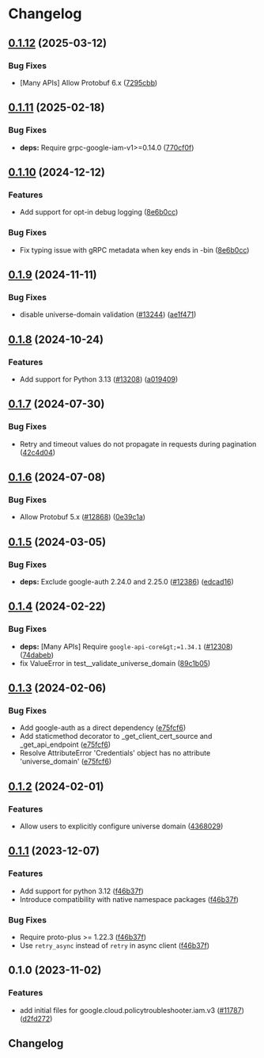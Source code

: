 # Changelog

## [0.1.12](https://github.com/googleapis/google-cloud-python/compare/google-cloud-policytroubleshooter-iam-v0.1.11...google-cloud-policytroubleshooter-iam-v0.1.12) (2025-03-12)


### Bug Fixes

* [Many APIs] Allow Protobuf 6.x ([7295cbb](https://github.com/googleapis/google-cloud-python/commit/7295cbb7c3122eeff1042c3c543bfc9b8b3ca913))

## [0.1.11](https://github.com/googleapis/google-cloud-python/compare/google-cloud-policytroubleshooter-iam-v0.1.10...google-cloud-policytroubleshooter-iam-v0.1.11) (2025-02-18)


### Bug Fixes

* **deps:** Require grpc-google-iam-v1&gt;=0.14.0 ([770cf0f](https://github.com/googleapis/google-cloud-python/commit/770cf0f31125586a8622e9639f6d24c1bafa9b31))

## [0.1.10](https://github.com/googleapis/google-cloud-python/compare/google-cloud-policytroubleshooter-iam-v0.1.9...google-cloud-policytroubleshooter-iam-v0.1.10) (2024-12-12)


### Features

* Add support for opt-in debug logging ([8e6b0cc](https://github.com/googleapis/google-cloud-python/commit/8e6b0cca8709ae8c7f0c722c5ebf0707358d3359))


### Bug Fixes

* Fix typing issue with gRPC metadata when key ends in -bin ([8e6b0cc](https://github.com/googleapis/google-cloud-python/commit/8e6b0cca8709ae8c7f0c722c5ebf0707358d3359))

## [0.1.9](https://github.com/googleapis/google-cloud-python/compare/google-cloud-policytroubleshooter-iam-v0.1.8...google-cloud-policytroubleshooter-iam-v0.1.9) (2024-11-11)


### Bug Fixes

* disable universe-domain validation ([#13244](https://github.com/googleapis/google-cloud-python/issues/13244)) ([ae1f471](https://github.com/googleapis/google-cloud-python/commit/ae1f47175bf3354f78cb558a844a9cab00317b95))

## [0.1.8](https://github.com/googleapis/google-cloud-python/compare/google-cloud-policytroubleshooter-iam-v0.1.7...google-cloud-policytroubleshooter-iam-v0.1.8) (2024-10-24)


### Features

* Add support for Python 3.13 ([#13208](https://github.com/googleapis/google-cloud-python/issues/13208)) ([a019409](https://github.com/googleapis/google-cloud-python/commit/a019409a5b5a983402301f1ac175d8b7e45c3818))

## [0.1.7](https://github.com/googleapis/google-cloud-python/compare/google-cloud-policytroubleshooter-iam-v0.1.6...google-cloud-policytroubleshooter-iam-v0.1.7) (2024-07-30)


### Bug Fixes

* Retry and timeout values do not propagate in requests during pagination ([42c4d04](https://github.com/googleapis/google-cloud-python/commit/42c4d04ee1362ba0ed0f1b6a134ac8e409875b63))

## [0.1.6](https://github.com/googleapis/google-cloud-python/compare/google-cloud-policytroubleshooter-iam-v0.1.5...google-cloud-policytroubleshooter-iam-v0.1.6) (2024-07-08)


### Bug Fixes

* Allow Protobuf 5.x ([#12868](https://github.com/googleapis/google-cloud-python/issues/12868)) ([0e39c1a](https://github.com/googleapis/google-cloud-python/commit/0e39c1a0ab46757bcf80a178d9bd422f6dcb24c6))

## [0.1.5](https://github.com/googleapis/google-cloud-python/compare/google-cloud-policytroubleshooter-iam-v0.1.4...google-cloud-policytroubleshooter-iam-v0.1.5) (2024-03-05)


### Bug Fixes

* **deps:** Exclude google-auth 2.24.0 and 2.25.0 ([#12386](https://github.com/googleapis/google-cloud-python/issues/12386)) ([edcad16](https://github.com/googleapis/google-cloud-python/commit/edcad1661973ae1677c69b3fc1c03c3069ec0e71))

## [0.1.4](https://github.com/googleapis/google-cloud-python/compare/google-cloud-policytroubleshooter-iam-v0.1.3...google-cloud-policytroubleshooter-iam-v0.1.4) (2024-02-22)


### Bug Fixes

* **deps:** [Many APIs] Require `google-api-core&gt;=1.34.1` ([#12308](https://github.com/googleapis/google-cloud-python/issues/12308)) ([74dabeb](https://github.com/googleapis/google-cloud-python/commit/74dabebab206189e649ff6e00f3c7809d96c043b))
* fix ValueError in test__validate_universe_domain ([89c1b05](https://github.com/googleapis/google-cloud-python/commit/89c1b054f321b90ab4eed0139a3a2a79c369730d))

## [0.1.3](https://github.com/googleapis/google-cloud-python/compare/google-cloud-policytroubleshooter-iam-v0.1.2...google-cloud-policytroubleshooter-iam-v0.1.3) (2024-02-06)


### Bug Fixes

* Add google-auth as a direct dependency ([e75fcf6](https://github.com/googleapis/google-cloud-python/commit/e75fcf6e389fd2e90ec00b87a625b208837c72dc))
* Add staticmethod decorator to _get_client_cert_source and _get_api_endpoint ([e75fcf6](https://github.com/googleapis/google-cloud-python/commit/e75fcf6e389fd2e90ec00b87a625b208837c72dc))
* Resolve AttributeError 'Credentials' object has no attribute 'universe_domain' ([e75fcf6](https://github.com/googleapis/google-cloud-python/commit/e75fcf6e389fd2e90ec00b87a625b208837c72dc))

## [0.1.2](https://github.com/googleapis/google-cloud-python/compare/google-cloud-policytroubleshooter-iam-v0.1.1...google-cloud-policytroubleshooter-iam-v0.1.2) (2024-02-01)


### Features

* Allow users to explicitly configure universe domain ([4368029](https://github.com/googleapis/google-cloud-python/commit/436802904bfdafa7e90f94b128813506525e1605))

## [0.1.1](https://github.com/googleapis/google-cloud-python/compare/google-cloud-policytroubleshooter-iam-v0.1.0...google-cloud-policytroubleshooter-iam-v0.1.1) (2023-12-07)


### Features

* Add support for python 3.12 ([f46b37f](https://github.com/googleapis/google-cloud-python/commit/f46b37f825f96add7b127282414346c1a1a96231))
* Introduce compatibility with native namespace packages ([f46b37f](https://github.com/googleapis/google-cloud-python/commit/f46b37f825f96add7b127282414346c1a1a96231))


### Bug Fixes

* Require proto-plus &gt;= 1.22.3 ([f46b37f](https://github.com/googleapis/google-cloud-python/commit/f46b37f825f96add7b127282414346c1a1a96231))
* Use `retry_async` instead of `retry` in async client ([f46b37f](https://github.com/googleapis/google-cloud-python/commit/f46b37f825f96add7b127282414346c1a1a96231))

## 0.1.0 (2023-11-02)


### Features

* add initial files for google.cloud.policytroubleshooter.iam.v3 ([#11787](https://github.com/googleapis/google-cloud-python/issues/11787)) ([d2fd272](https://github.com/googleapis/google-cloud-python/commit/d2fd2726b2d754a4d94962242402c48552b9ae20))

## Changelog
